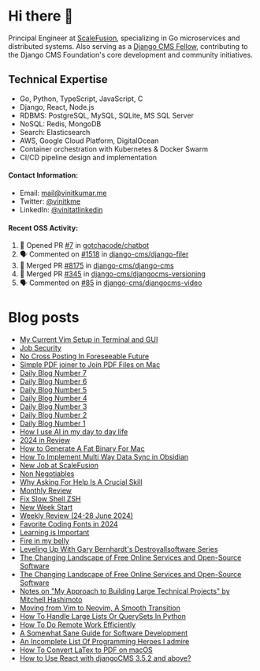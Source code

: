 # Hi there 👋

Principal Engineer at [ScaleFusion](https://scalefusion.com/), specializing in Go microservices and distributed systems. Also serving as a [Django CMS Fellow](https://www.django-cms.org/en/blog/2024/11/07/welcoming-vinit-kumar-as-the-newest-django-cms-fellow/), contributing to the Django CMS Foundation's core development and community initiatives.

## Technical Expertise

- Go, Python, TypeScript, JavaScript, C
- Django, React, Node.js
- RDBMS: PostgreSQL, MySQL, SQLite, MS SQL Server
- NoSQL: Redis, MongoDB
- Search: Elasticsearch
- AWS, Google Cloud Platform, DigitalOcean
- Container orchestration with Kubernetes & Docker Swarm
- CI/CD pipeline design and implementation

#### Contact Information:

- Email: <a href="mailto:mail@vinitkumar.me">mail@vinitkumar.me</a>
- Twitter: [@vinitkme](https://twitter.com/vinitkme)
- LinkedIn: [@vinitatlinkedin](https://www.linkedin.com/in/vinitatlinkedin/)  

#### Recent OSS Activity:

<!--START_SECTION:activity-->
1. 💪 Opened PR [#7](https://github.com/gotchacode/chatbot/pull/7) in [gotchacode/chatbot](https://github.com/gotchacode/chatbot)
2. 🗣 Commented on [#1518](https://github.com/django-cms/django-filer/pull/1518#issuecomment-2711354015) in [django-cms/django-filer](https://github.com/django-cms/django-filer)
3. 🎉 Merged PR [#8175](https://github.com/django-cms/django-cms/pull/8175) in [django-cms/django-cms](https://github.com/django-cms/django-cms)
4. 🎉 Merged PR [#345](https://github.com/django-cms/djangocms-versioning/pull/345) in [django-cms/djangocms-versioning](https://github.com/django-cms/djangocms-versioning)
5. 🗣 Commented on [#85](https://github.com/django-cms/djangocms-video/pull/85#issuecomment-2704511722) in [django-cms/djangocms-video](https://github.com/django-cms/djangocms-video)
<!--END_SECTION:activity-->

# Blog posts
<!-- BLOG-POST-LIST:START -->
- [My Current Vim Setup in Terminal and GUI](https://vinitkumar.me/current-vim-setup/)
- [Job Security](https://vinitkumar.me/job-security/)
- [No Cross Posting In Foreseeable Future](https://vinitkumar.me/no-cross-posting/)
- [Simple PDF joiner to Join PDF Files on Mac](https://vinitkumar.me/pdf-joiner/)
- [Daily Blog Number 7](https://vinitkumar.me/daily-short-blog-7/)
- [Daily Blog Number 6](https://vinitkumar.me/daily-short-blog-6/)
- [Daily Blog Number 5](https://vinitkumar.me/daily-short-blog-5/)
- [Daily Blog Number 4](https://vinitkumar.me/daily-short-blog-4/)
- [Daily Blog Number 3](https://vinitkumar.me/daily-short-blog-3/)
- [Daily Blog Number 2](https://vinitkumar.me/daily-short-blog-2/)
- [Daily Blog Number 1](https://vinitkumar.me/daily-short-blog-1/)
- [How I use AI in my day to day life](https://vinitkumar.me/how-i-use-ai/)
- [2024 in Review](https://vinitkumar.me/2024-a-review/)
- [How to Generate A Fat Binary For Mac](https://vinitkumar.me/how-to-generate-fat-binary-mac/)
- [How To Implement Multi Way Data Sync in Obsidian](https://vinitkumar.me/implement-multi-way-sync-obsidian/)
- [New Job at ScaleFusion](https://vinitkumar.me/new-job/)
- [Non Negotiables](https://vinitkumar.me/non-negotiables/)
- [Why Asking For Help Is A Crucial Skill](https://vinitkumar.me/ask-for-help/)
- [Monthly Review](https://vinitkumar.me/monthly-review/)
- [Fix Slow Shell ZSH](https://vinitkumar.me/fix-slow-zsh-shell/)
- [New Week Start](https://vinitkumar.me/weekstart-july-1/)
- [Weekly Review &lpar;24-28 June 2024&rpar;](https://vinitkumar.me/weekly-review-1/)
- [Favorite Coding Fonts in 2024](https://vinitkumar.me/favourite-coding-font/)
- [Learning is Important](https://vinitkumar.me/always-learning/)
- [Fire in my belly](https://vinitkumar.me/fire-in-my-belly/)
- [Leveling Up With Gary Bernhardt&#39;s Destroyallsoftware Series](https://vinitkumar.me/coding-from-scratch/)
- [The Changing Landscape of Free Online Services and Open-Source Software](https://vinitkumar.me/changing-oss-landscape/)
- [The Changing Landscape of Free Online Services and Open-Source Software](https://vinitkumar.me/ask-for-help/changing-oss-landscape/)
- [Notes on &quot;My Approach to Building Large Technical Projects&quot; by Mitchell Hashimoto](https://vinitkumar.me/how-to-approach-large-projects/)
- [Moving from Vim to Neovim, A Smooth Transition](https://vinitkumar.me/vim-to-nvim-transition/)
- [How To Handle Large Lists Or QuerySets In Python](https://vinitkumar.me/memory-efficient-python/)
- [How To Do Remote Work Efficiently](https://vinitkumar.me/how-to-remote/)
- [A Somewhat Sane Guide for Software Development](https://vinitkumar.me/development-practises/)
- [An Incomplete List Of Programming Heroes I admire](https://vinitkumar.me/programming-heroes/)
- [How To Convert LaTex to PDF on macOS](https://vinitkumar.me/2019-01-16-Converting-Latex-to-PDF-on-macOS/)
- [How to Use React with djangoCMS 3.5.2 and above?](https://vinitkumar.me/2018-05-24-React-With-Django-CMS/)
<!-- BLOG-POST-LIST:END -->
